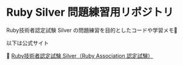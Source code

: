 # Ruby Silver 問題練習用リポジトリ

Ruby技術者認定試験 Silver の問題練習を目的としたコードや学習メモ📝

以下は公式サイト

🔗 [Ruby技術者認定試験 Silver（Ruby Association 認定試験）](https://www.ruby.or.jp/ja/certification/examination/)
